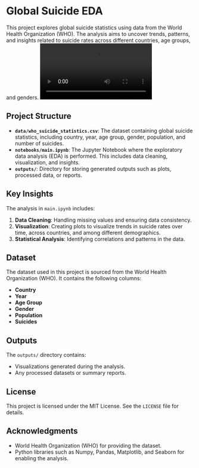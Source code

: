 # Global Suicide EDA

This project explores global suicide statistics using data from the World Health Organization (WHO). The analysis aims to uncover trends, patterns, and insights related to suicide rates across different countries, age groups, and genders.
<video controls src="20250417-0837-00.1641519.mp4" title="Title"></video>

## Project Structure

- **`data/who_suicide_statistics.csv`**: The dataset containing global suicide statistics, including country, year, age group, gender, population, and number of suicides.
- **`notebooks/main.ipynb`**: The Jupyter Notebook where the exploratory data analysis (EDA) is performed. This includes data cleaning, visualization, and insights.
- **`outputs/`**: Directory for storing generated outputs such as plots, processed data, or reports.

## Key Insights

The analysis in `main.ipynb` includes:
1. **Data Cleaning**: Handling missing values and ensuring data consistency.
2. **Visualization**: Creating plots to visualize trends in suicide rates over time, across countries, and among different demographics.
3. **Statistical Analysis**: Identifying correlations and patterns in the data.

## Dataset

The dataset used in this project is sourced from the World Health Organization (WHO). It contains the following columns:
- **Country**
- **Year**
- **Age Group**
- **Gender**
- **Population**
- **Suicides**

## Outputs

The `outputs/` directory contains:
- Visualizations generated during the analysis.
- Any processed datasets or summary reports.

## License

This project is licensed under the MIT License. See the `LICENSE` file for details.

## Acknowledgments

- World Health Organization (WHO) for providing the dataset.
- Python libraries such as Numpy, Pandas, Matplotlib, and Seaborn for enabling the analysis.